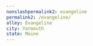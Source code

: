 ```yaml
---
﻿nonslashpermalink2: evangeline
permalink2: /evangeline/
alley: Evangeline
city: Yarmouth
state: Maine
---
```

